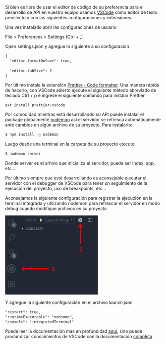 Si bien es libre de usar el editor de código de su preferencia para el desarrollo de API en nuestro equipo usamos [VSCode](https://code.visualstudio.com/) como editor de texto predilecto y con las siguientes configuraciones y extensiones.

Una vez instalado abrir las configuraciones de usuario

File > Preferences > Settings (Ctrl + ,)

Open settings.json y agregue lo siguiente a su configuracion

```
{
  "editor.formatOnSave": true,

  "editor.tabSize": 2
}
```

Por último instale la extensión [Prettier - Code formatter](https://marketplace.visualstudio.com/items?itemName=esbenp.prettier-vscode). Una manera rápida de hacerlo, con VSCode abierto ejecute el siguiente método abreviado de teclado Ctrl + p e ingrese el siguiente comando para instalar Prettier

```
ext install prettier-vscode
```

Por comodidad mientras está desarrollando su API puede instalar el package globalmente [nodemon](https://www.npmjs.com/package/nodemon) así el servidor se refresca automáticamente ante cambios en algún archivo de su proyecto. Para instalarlo:

```sh
$ npm install -g nodemon
```

Luego desde una terminal en la carpeta de su proyecto ejecute:

```sh
$ nodemon server
```

Donde server es el arhivo que inicializa el servidor, puede ser index, app, etc...

Por último siempre que esté desarrollando es aconsejable ejecutar el servidor con el debugger de VSCode para tener un seguimiento de la ejecución del proyecto, uso de breakpoints, etc...

Aconsejamos la siguiente configuración para registrar la ejecución en la terminal integrada y utilizando nodemon para refrescar el servidor en modo debug cuando modifique archivos en su proyecto

![Debug](/Ide-guideline-1.PNG)

Y agregue la siguiente configuración en el archivo _launch.json_

```
"restart": true,
"runtimeExecutable": "nodemon",
"console": "integratedTerminal"
```

Puede leer la documentación mas en profundidad [aquí](https://code.visualstudio.com/docs/nodejs/nodejs-debugging), sino puede produndizar conocimientos de VSCode con la documentación [completa](https://code.visualstudio.com/docs)
